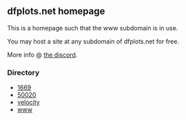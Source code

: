 ## dfplots.net homepage

This is a homepage such that the www subdomain is in use.

You may host a site at any subdomain of dfplots.net for free.

More info @ [the discord](https://discord.gg/rxmfkDjy6c).

### Directory
- [1669](https://1669.dfplots.net/)
- [50020](https://50020.dfplots.net/)
- [velocity](https://velocity.dfplots.net/)
- [www](https://www.dfplots.net/)
